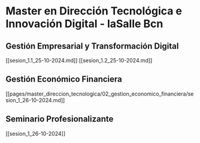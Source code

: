 # Master en Dirección Tecnológica e Innovación Digital - laSalle Bcn

## Gestión Empresarial y Transformación Digital
[[sesion_1.1_25-10-2024.md]]
[[sesion_1.2_25-10-2024.md]]

##  Gestión Económico Financiera

[[pages/master_direccion_tecnologica/02_gestion_economico_financiera/sesion_1_26-10-2024.md]]

## Seminario Profesionalizante

[[sesion_1_26-10-2024]]